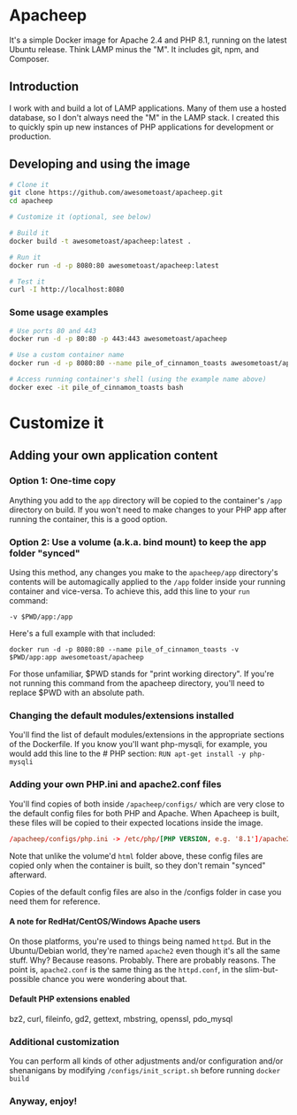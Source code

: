 # Apacheep
It's a simple Docker image for Apache 2.4 and PHP 8.1, running on the latest Ubuntu release. Think LAMP minus the "M". It includes git, npm, and Composer.

## Introduction
I work with and build a lot of LAMP applications. Many of them use a hosted database, so I don't always need the "M" in the LAMP stack. I created this to quickly spin up new instances of PHP applications for development or production.

## Developing and using the image
```bash
# Clone it
git clone https://github.com/awesometoast/apacheep.git
cd apacheep

# Customize it (optional, see below)

# Build it
docker build -t awesometoast/apacheep:latest .

# Run it
docker run -d -p 8080:80 awesometoast/apacheep:latest

# Test it
curl -I http://localhost:8080
```

### Some usage examples
```bash
# Use ports 80 and 443
docker run -d -p 80:80 -p 443:443 awesometoast/apacheep

# Use a custom container name
docker run -d -p 8080:80 --name pile_of_cinnamon_toasts awesometoast/apacheep

# Access running container's shell (using the example name above)
docker exec -it pile_of_cinnamon_toasts bash
```

# Customize it
## Adding your own application content

### Option 1: One-time copy
Anything you add to the `app` directory will be copied to the container's `/app` directory on build. If you won't need to make changes to your PHP app after running the container, this is a good option.

### Option 2: Use a volume (a.k.a. bind mount) to keep the app folder "synced"
Using this method, any changes you make to the `apacheep/app` directory's contents will be automagically applied to the `/app` folder inside your running container and vice-versa. To achieve this, add this line to your `run` command:

```
-v $PWD/app:/app
```

Here's a full example with that included:

```
docker run -d -p 8080:80 --name pile_of_cinnamon_toasts -v $PWD/app:app awesometoast/apacheep
```

For those unfamiliar, $PWD stands for "print working directory". If you're not running this command from the apacheep directory, you'll need to replace $PWD with an absolute path.

### Changing the default modules/extensions installed
You'll find the list of default modules/extensions in the appropriate sections of the Dockerfile. If you know you'll want php-mysqli, for example, you would add this line to the \# PHP section:
```RUN apt-get install -y php-mysqli```


### Adding your own PHP.ini and apache2.conf files
You'll find copies of both inside `/apacheep/configs/` which are very close to the default config files for both PHP and Apache. When Apacheep is built, these files will be copied to their expected locations inside the image.

```/apacheep/configs/apache2.conf -> /etc/apache2.conf
/apacheep/configs/php.ini -> /etc/php/[PHP VERSION, e.g. '8.1']/apache2/php.ini
```

Note that unlike the volume'd `html` folder above, these config files are copied only when the container is built, so they don't remain "synced" afterward.

Copies of the default config files are also in the /configs folder in case you need them for reference.

#### A note for RedHat/CentOS/Windows Apache users
On those platforms, you're used to things being named `httpd`. But in the Ubuntu/Debian world, they're named `apache2` even though it's all the same stuff. Why? Because reasons. Probably. There are probably reasons. The point is, `apache2.conf` is the same thing as the `httpd.conf`, in the slim-but-possible chance you were wondering about that.

#### Default PHP extensions enabled
bz2, curl, fileinfo, gd2, gettext, mbstring, openssl, pdo_mysql

### Additional customization
You can perform all kinds of other adjustments and/or configuration and/or shenanigans by modifying `/configs/init_script.sh` before running `docker build`

### Anyway, enjoy!
